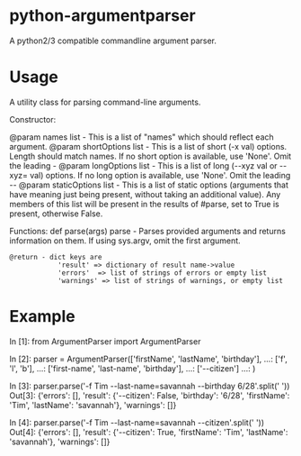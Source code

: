 # python-argumentparser
A python2/3 compatible commandline argument parser.

Usage
=====

A utility class for parsing command-line arguments.

Constructor:

@param names list<string> - This is a list of "names" which should reflect each argument.
@param shortOptions list<string>  - This is a list of short (-x val) options. Length should match names. If no short option is available, use 'None'. Omit the leading -
@param longOptions  list<string>  - This is a list of long (--xyz val or --xyz= val) options. If no long option is available, use 'None'. Omit the leading --
@param staticOptions list<string> - This is a list of static options (arguments that have meaning just being present, without taking an additional value).
                                                Any members of this list will be present in the results of #parse, set to True is present, otherwise False.

Functions:
def parse(args)
	parse - Parses provided arguments and returns information on them. If using sys.argv, omit the first argument.

	@return - dict keys are
				'result' => dictionary of result name->value
				'errors'  => list of strings of errors or empty list
				'warnings' => list of strings of warnings, or empty list



Example
=======

In [1]: from ArgumentParser import ArgumentParser

In [2]: parser = ArgumentParser(['firstName', 'lastName', 'birthday'],
   ...:     ['f', 'l', 'b'],
   ...:     ['first-name', 'last-name', 'birthday'],
   ...:     ['--citizen']
   ...: )

In [3]: parser.parse('-f Tim --last-name=savannah --birthday 6/28'.split(' '))
Out[3]:
{'errors': [],
 'result': {'--citizen': False,
  'birthday': '6/28',
  'firstName': 'Tim',
  'lastName': 'savannah'},
 'warnings': []}

In [4]: parser.parse('-f Tim --last-name=savannah --citizen'.split(' '))
Out[4]:
{'errors': [],
 'result': {'--citizen': True, 'firstName': 'Tim', 'lastName': 'savannah'},
 'warnings': []}

